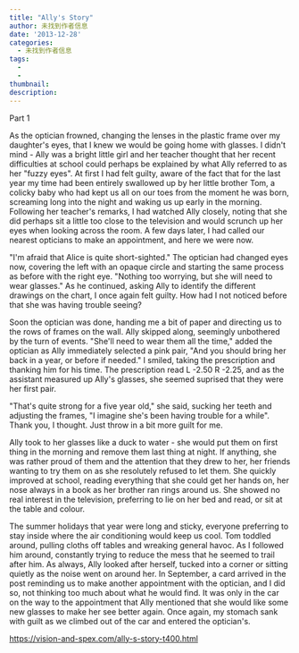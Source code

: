 ```yaml
---
title: "Ally's Story"
author: 未找到作者信息
date: '2013-12-28'
categories:
  - 未找到作者信息
tags:
  - 
  - 
thumbnail: 
description: 
---
```


Part 1

As the optician frowned, changing the lenses in the plastic frame over my daughter's eyes, that I knew we would be going home with glasses. I didn't mind - Ally was a bright little girl and her teacher thought that her recent difficulties at school could perhaps be explained by what Ally referred to as her "fuzzy eyes". At first I had felt guilty, aware of the fact that for the last year my time had been entirely swallowed up by her little brother Tom, a colicky baby who had kept us all on our toes from the moment he was born, screaming long into the night and waking us up early in the morning. Following her teacher's remarks, I had watched Ally closely, noting that she did perhaps sit a little too close to the television and would scrunch up her eyes when looking across the room. A few days later, I had called our nearest opticians to make an appointment, and here we were now.

"I'm afraid that Alice is quite short-sighted." The optician had changed eyes now, covering the left with an opaque circle and starting the same process as before with the right eye. "Nothing too worrying, but she will need to wear glasses." As he continued, asking Ally to identify the different drawings on the chart, I once again felt guilty. How had I not noticed before that she was having trouble seeing?

Soon the optician was done, handing me a bit of paper and directing us to the rows of frames on the wall. Ally skipped along, seemingly unbothered by the turn of events. "She'll need to wear them all the time," added the optician as Ally immediately selected a pink pair, "And you should bring her back in a year, or before if needed." I smiled, taking the prescription and thanking him for his time. The prescription read  L -2.50 R -2.25, and as the assistant measured up Ally's glasses, she seemed suprised that they were her first pair.

"That's quite strong for a five year old," she said, sucking her teeth and adjusting the frames, "I imagine she's been having trouble for a while". Thank you, I thought. Just throw in a bit more guilt for me.

Ally took to her glasses like a duck to water - she would put them on first thing in the morning and remove them last thing at night. If anything, she was rather proud of them and the attention that they drew to her, her friends wanting to try them on as she resolutely refused to let them. She quickly improved at school, reading everything that she could get her hands on, her nose always in a book as her brother ran rings around us. She showed no real interest in the television, preferring to lie on her bed and read, or sit at the table and colour.

The summer holidays that year were long and sticky, everyone preferring to stay inside where the air conditioning would keep us cool. Tom toddled around, pulling cloths off tables and wreaking general havoc. As I followed him around, constantly trying to reduce the mess that he seemed to trail after him. As always, Ally looked after herself, tucked into a corner or sitting quietly as the noise went on around her. In September, a card arrived in the post reminding us to make another appointment with the optician, and I did so, not thinking too much about what he would find. It was only in the car on the way to the appointment that Ally mentioned that she would like some new glasses to make her see better again. Once again, my stomach sank with guilt as we climbed out of the car and entered the optician's.

https://vision-and-spex.com/ally-s-story-t400.html
